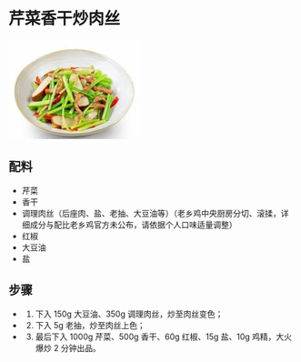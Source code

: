 # 芹菜香干炒肉丝

![芹菜香干炒肉丝](../images/芹菜香干炒肉丝.jpg)


## 配料
- 芹菜
- 香干
- 调理肉丝（后座肉、盐、老抽、大豆油等）（老乡鸡中央厨房分切、滚揉，详细成分与配比老乡鸡官方未公布，请依据个人口味适量调整）
- 红椒
- 大豆油
- 盐

## 步骤
- 1. 下入 150g 大豆油、350g 调理肉丝，炒至肉丝变色；
- 2. 下入 5g 老抽，炒至肉丝上色；
- 3. 最后下入 1000g 芹菜、500g 香干、60g 红椒、15g 盐、10g 鸡精，大火爆炒 2 分钟出品。
